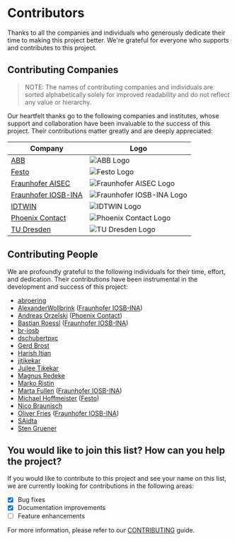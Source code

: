 # Contributors

Thanks to all the companies and individuals who generously dedicate their time to making this project better. We're grateful for everyone who supports and
contributes to this project.

## Contributing Companies

> NOTE: The names of contributing companies and individuals are sorted alphabetically solely for improved readability and do not reflect any value or hierarchy.

Our heartfelt thanks go to the following companies and institutes, whose support and collaboration have been invaluable to the success of this project. Their contributions matter greatly and are deeply appreciated:

| Company                                                    | Logo                                                                                                                                                        |
|------------------------------------------------------------|-------------------------------------------------------------------------------------------------------------------------------------------------------------|
| [ABB](https://new.abb.com/)                                | <img src="https://global.abb/content/dam/abb-etc/commons/abb-logo.svg" alt="ABB Logo" style="max-width:250px;">                                             |
| [Festo](https://www.festo.com)                             | <img src="https://www.festo.com/media/fox/frontend/img/svg/logo_blue.svg" alt="Festo Logo" style="max-width:250px;">                                        |
| [Fraunhofer AISEC](https://www.aisec.fraunhofer.de/)       | <img src="https://www.aisec.fraunhofer.de/content/dam/aisec/aisec_190x52.gif" alt="Fraunhofer AISEC Logo" style="max-width:250px;">                         |
| [Fraunhofer IOSB-INA](https://www.iosb-ina.fraunhofer.de/) | <img src="https://www.iosb-ina.fraunhofer.de/content/dam/iosb/iosb-ina/images/Logo%20IOSB-INA.png" alt="Fraunhofer IOSB-INA Logo" style="max-width:250px;"> |
| [IDTWIN](https://www.idtwin.org/)                          | <img src="https://industrialdigitaltwin.org/wp-content/themes/idta/vendor/images/idta-logo.png" alt="IDTWIN Logo" style="max-width:250px;">                 |
| [Phoenix Contact](https://www.phoenixcontact.com/)         | <img src="https://static.phoenixcontact.com/common/assets/images/signal-chain.svg" alt="Phoenix Contact Logo" style="max-width:250px;">                     |
| [TU Dresden](https://tu-dresden.de/)                       | <img src="https://tu-dresden.de/++theme++tud.theme.webcms2/img/tud-logo.svg" alt="TU Dresden Logo" style="max-width:250px;">                                |


## Contributing People

We are profoundly grateful to the following individuals for their time, effort, and dedication. Their contributions have been instrumental in the development
and success of this project:

* [abroering](https://github.com/abroering)
* [AlexanderWollbrink](https://github.com/AlexanderWollbrink) ([Fraunhofer IOSB-INA](https://www.iosb-ina.fraunhofer.de/))
* [Andreas Orzelski](https://github.com/aorzelskiGH) ([Phoenix Contact](https://www.phoenixcontact.com/))
* [Bastian Roessl](mailto:bastian.roessl@iosb-ina.fraunhofer.de) ([Fraunhofer IOSB-INA](https://www.iosb-ina.fraunhofer.de/))
* [br-iosb](https://github.com/br-iosb)
* [dschubertpxc](https://github.com/dschubertpxc)
* [Gerd Brost](mailto:gerd.brost@aisec.fraunhofer.de)
* [Harish Itian](mailto:harishitian@gmail.com)
* [jjtikekar](https://github.com/jjtikekar)
* [Juilee Tikekar](https://github.com/juileetikekar)
* [Magnus Redeke](https://github.com/magnus-redeker)
* [Marko Ristin](mailto:marko.ristin@gmail.com)
* [Marta Fullen](https://github.com/martafullen) ([Fraunhofer IOSB-INA](https://www.iosb-ina.fraunhofer.de/))
* [Michael Hoffmeister](https://github.com/MichaelHoffmeisterFesto) ([Festo](https://www.festo.com))
* [Nico Braunisch](mailto:nico.braunisch@tu-dresden.de)
* [Oliver Fries](https://github.com/Freezor) ([Fraunhofer IOSB-INA](https://www.iosb-ina.fraunhofer.de/))
* [SAidta](https://github.com/SAidta)
* [Sten Gruener](https://github.com/StenGruener)


## You would like to join this list? How can you help the project?

If you would like to contribute to this project and see your name on this list, we are currently looking for contributions in the following areas:

- [X] Bug fixes
- [X] Documentation improvements
- [ ] Feature enhancements

For more information, please refer to our [CONTRIBUTING](CONTRIBUTING.md) guide.
